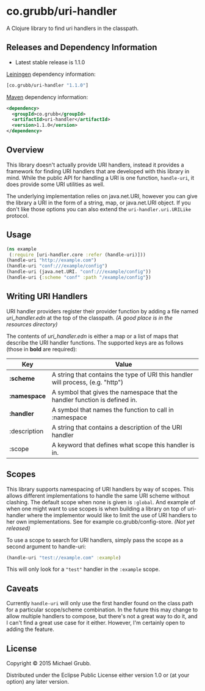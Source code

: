 # co.grubb/uri-handler

A Clojure library to find uri handlers in the classpath.

## Releases and Dependency Information

* Latest stable release is 1.1.0

[Leiningen](http://leiningen.org/) dependency information:

```clojure
[co.grubb/uri-handler "1.1.0"]
```

[Maven](http://maven.apache.org/) dependency information:

```xml
<dependency>
  <groupId>co.grubb</groupId>
  <artifactId>uri-handler</artifactId>
  <version>1.1.0</version>
</dependency>
```
## Overview

This library doesn't actually provide URI handlers, instead it provides
a framework for finding URI handlers that are developed with this library
in mind.  While the public API for handling a URI is one function,
`handle-uri`, it does provide some URI utilities as well.

The underlying implementation relies on java.net.URI, however you can give the library
a URI in the form of a string, map, or java.net.URI object.  If you don't like those
options you can also extend the `uri-handler.uri.URILike` protocol.

## Usage

```clojure
(ns example
 (:require [uri-handler.core :refer (handle-uri)]))
(handle-uri "http://example.com")
(handle-uri "conf:///example/config")
(handle-uri (java.net.URI. "conf:///example/config"))
(handle-uri {:scheme "conf" :path "/example/config"})
```

## Writing URI Handlers

URI handler providers register their provider function by adding a file named *uri_handler.edn*
at the top of the classpath. *(A good place is in the resources directory)*

The contents of *uri_handler.edn* is either a map or a list of maps that describe the URI handler functions.
The supported keys are as follows (those in **bold** are required):

Key            | Value
-------------  | --------------------------------------------------------
**:scheme**    | A string that contains the type of URI this handler will process, (e.g. "http")
**:namespace** | A symbol that gives the namespace that the handler function is defined in.
**:handler**   | A symbol that names the function to call in :namespace
:description   | A string that contains a description of the URI handler
:scope         | A keyword that defines what scope this handler is in.

## Scopes

This library supports namespacing of URI handlers by way of scopes. This allows different implementations to
handle the same URI scheme without clashing. The default scope when none is given is `:global`. And example of when
one might want to use scopes is when building a library on top of uri-handler where the implementor would like to
limit the use of URI handlers to her own implementations.  See for example co.grubb/config-store. *(Not yet released)*

To use a scope to search for URI handlers, simply pass the scope as a second argument to handle-uri:

```clojure
(handle-uri "test://example.com" :example)
```

This will only look for a `"test"` handler in the `:example` scope.

## Caveats

Currently `handle-uri` will only use the first handler found on the class path for a particular scope/scheme
combination. In the future this may change to allow multiple handlers to compose, but there's not a great way
to do it, and I can't find a great use case for it either. However, I'm certainly open to adding the feature.

## License

Copyright © 2015 Michael Grubb.

Distributed under the Eclipse Public License either version 1.0 or (at
your option) any later version.
